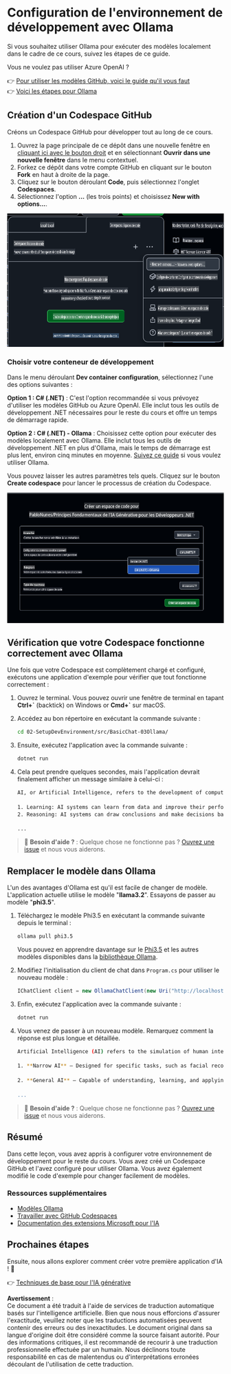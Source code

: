 # Configuration de l'environnement de développement avec Ollama

Si vous souhaitez utiliser Ollama pour exécuter des modèles localement dans le cadre de ce cours, suivez les étapes de ce guide.

Vous ne voulez pas utiliser Azure OpenAI ?

👉 [Pour utiliser les modèles GitHub, voici le guide qu'il vous faut](README.md)  
👉 [Voici les étapes pour Ollama](getting-started-ollama.md)

## Création d'un Codespace GitHub

Créons un Codespace GitHub pour développer tout au long de ce cours.

1. Ouvrez la page principale de ce dépôt dans une nouvelle fenêtre en [cliquant ici avec le bouton droit](https://github.com/microsoft/Generative-AI-for-beginners-dotnet) et en sélectionnant **Ouvrir dans une nouvelle fenêtre** dans le menu contextuel.  
1. Forkez ce dépôt dans votre compte GitHub en cliquant sur le bouton **Fork** en haut à droite de la page.  
1. Cliquez sur le bouton déroulant **Code**, puis sélectionnez l'onglet **Codespaces**.  
1. Sélectionnez l'option **...** (les trois points) et choisissez **New with options...**.

![Création d'un Codespace avec des options personnalisées](../../../translated_images/creating-codespace.0e7334f85cf4c8d0e080a0d5b4c76c24c5bbe6bddf48dcd1403e092ea0d9bce9.fr.png)

### Choisir votre conteneur de développement

Dans le menu déroulant **Dev container configuration**, sélectionnez l'une des options suivantes :

**Option 1 : C# (.NET)** : C'est l'option recommandée si vous prévoyez d'utiliser les modèles GitHub ou Azure OpenAI. Elle inclut tous les outils de développement .NET nécessaires pour le reste du cours et offre un temps de démarrage rapide.

**Option 2 : C# (.NET) - Ollama** : Choisissez cette option pour exécuter des modèles localement avec Ollama. Elle inclut tous les outils de développement .NET en plus d'Ollama, mais le temps de démarrage est plus lent, environ cinq minutes en moyenne. [Suivez ce guide](getting-started-ollama.md) si vous voulez utiliser Ollama.

Vous pouvez laisser les autres paramètres tels quels. Cliquez sur le bouton **Create codespace** pour lancer le processus de création du Codespace.

![Sélection de la configuration du conteneur de développement](../../../translated_images/select-container-codespace.9b8ca34b6ff8b4cb80973924cbc1894cf7672d233b0055b47f702db60c4c6221.fr.png)

## Vérification que votre Codespace fonctionne correctement avec Ollama

Une fois que votre Codespace est complètement chargé et configuré, exécutons une application d'exemple pour vérifier que tout fonctionne correctement :

1. Ouvrez le terminal. Vous pouvez ouvrir une fenêtre de terminal en tapant **Ctrl+\`** (backtick) on Windows or **Cmd+`** sur macOS.

1. Accédez au bon répertoire en exécutant la commande suivante :

    ```bash
    cd 02-SetupDevEnvironment/src/BasicChat-03Ollama/
    ```

1. Ensuite, exécutez l'application avec la commande suivante :

    ```bash
    dotnet run
    ```

1. Cela peut prendre quelques secondes, mais l'application devrait finalement afficher un message similaire à celui-ci :

    ```bash
    AI, or Artificial Intelligence, refers to the development of computer systems that can perform tasks that typically require human intelligence, such as:

    1. Learning: AI systems can learn from data and improve their performance over time.
    2. Reasoning: AI systems can draw conclusions and make decisions based on the data they have been trained on.
    
    ...
    ```

> 🙋 **Besoin d'aide ?** : Quelque chose ne fonctionne pas ? [Ouvrez une issue](https://github.com/microsoft/Generative-AI-for-beginners-dotnet/issues/new?template=Blank+issue) et nous vous aiderons.

## Remplacer le modèle dans Ollama

L'un des avantages d'Ollama est qu'il est facile de changer de modèle. L'application actuelle utilise le modèle "**llama3.2**". Essayons de passer au modèle "**phi3.5**".

1. Téléchargez le modèle Phi3.5 en exécutant la commande suivante depuis le terminal :

    ```bash
    ollama pull phi3.5
    ```

    Vous pouvez en apprendre davantage sur le [Phi3.5](https://ollama.com/library/phi3.5) et les autres modèles disponibles dans la [bibliothèque Ollama](https://ollama.com/library/).

1. Modifiez l'initialisation du client de chat dans `Program.cs` pour utiliser le nouveau modèle :

    ```csharp
    IChatClient client = new OllamaChatClient(new Uri("http://localhost:11434/"), "phi3.5");
    ```

1. Enfin, exécutez l'application avec la commande suivante :

    ```bash
    dotnet run
    ```

1. Vous venez de passer à un nouveau modèle. Remarquez comment la réponse est plus longue et détaillée.

    ```bash
    Artificial Intelligence (AI) refers to the simulation of human intelligence processes by machines, especially computer systems. These processes include learning (the acquisition of information and accumulation of knowledge), reasoning (using the acquired knowledge to make deductions or decisions), and self-correction. AI can manifest in various forms:

    1. **Narrow AI** – Designed for specific tasks, such as facial recognition software, voice assistants like Siri or Alexa, autonomous vehicles, etc., which operate under a limited preprogrammed set of behaviors and rules but excel within their domain when compared to humans in these specialized areas.

    2. **General AI** – Capable of understanding, learning, and applying intelligence broadly across various domains like human beings do (natural language processing, problem-solving at a high level). General AIs are still largely theoretical as we haven't yet achieved this form to the extent necessary for practical applications beyond narrow tasks.
    
    ...
    ```

> 🙋 **Besoin d'aide ?** : Quelque chose ne fonctionne pas ? [Ouvrez une issue](https://github.com/microsoft/Generative-AI-for-beginners-dotnet/issues/new?template=Blank+issue) et nous vous aiderons.

## Résumé

Dans cette leçon, vous avez appris à configurer votre environnement de développement pour le reste du cours. Vous avez créé un Codespace GitHub et l'avez configuré pour utiliser Ollama. Vous avez également modifié le code d'exemple pour changer facilement de modèles.

### Ressources supplémentaires

- [Modèles Ollama](https://ollama.com/search)  
- [Travailler avec GitHub Codespaces](https://docs.github.com/en/codespaces/getting-started)  
- [Documentation des extensions Microsoft pour l'IA](https://learn.microsoft.com/en-us/dotnet/)

## Prochaines étapes

Ensuite, nous allons explorer comment créer votre première application d'IA ! 🚀

👉 [Techniques de base pour l'IA générative](../03-CoreGenerativeAITechniques/readme.md)

**Avertissement** :  
Ce document a été traduit à l'aide de services de traduction automatique basés sur l'intelligence artificielle. Bien que nous nous efforcions d'assurer l'exactitude, veuillez noter que les traductions automatisées peuvent contenir des erreurs ou des inexactitudes. Le document original dans sa langue d'origine doit être considéré comme la source faisant autorité. Pour des informations critiques, il est recommandé de recourir à une traduction professionnelle effectuée par un humain. Nous déclinons toute responsabilité en cas de malentendus ou d'interprétations erronées découlant de l'utilisation de cette traduction.